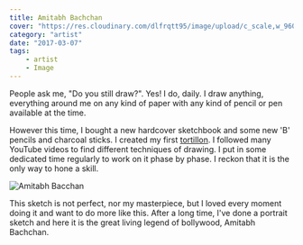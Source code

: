 ```yaml
---
title: Amitabh Bachchan
cover: "https://res.cloudinary.com/dlfrqtt95/image/upload/c_scale,w_960/v1610144345/AmitabhBacchan_krjkex.png"
category: "artist"
date: "2017-03-07"
tags:
    - artist
    - Image
---
```


People ask me, "Do you still draw?". Yes! I do, daily. I draw anything, everything around me on any kind of paper with any kind of pencil or pen available at the time.

However this time, I bought a new hardcover sketchbook and some new 'B' pencils and charcoal sticks. I created my first [tortillon](https://www.google.com/url?sa=t&rct=j&q=&esrc=s&source=web&cd=2&cad=rja&uact=8&ved=0ahUKEwiWvabd_MTSAhXkx1QKHWOvBcoQFggcMAE&url=https%3A%2F%2Fen.wikipedia.org%2Fwiki%2FTortillon&usg=AFQjCNEYPIyCCzb_3HWJYYZgQBfa4GxqTA&sig2=Q_0dX2bPixMQizwAB0l0Wg&bvm=bv.148747831,d.cGc). I followed many YouTube videos to find different techniques of drawing. I put in some dedicated time regularly to work on it phase by phase. I reckon that it is the only way to hone a skill.

![Amitabh Bacchan](https://res.cloudinary.com/dlfrqtt95/image/upload/c_scale,w_960/v1610144345/AmitabhBacchan_krjkex.png)

This sketch is not perfect, nor my masterpiece, but I loved every moment doing it and want to do more like this. After a long time, I've done a portrait sketch and here it is the great living legend of bollywood, Amitabh Bachchan.
